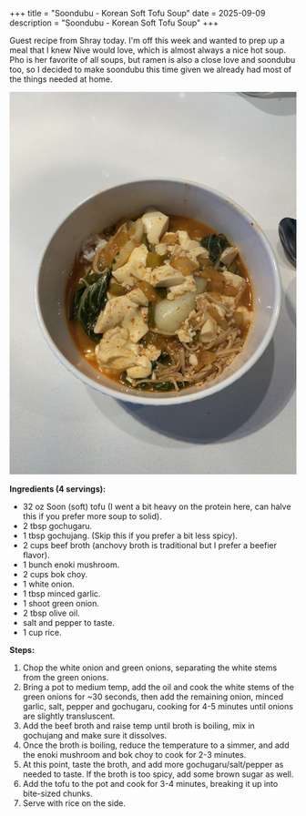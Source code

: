+++
title = "Soondubu - Korean Soft Tofu Soup"
date = 2025-09-09
description = "Soondubu - Korean Soft Tofu Soup"
+++

Guest recipe from Shray today. I'm off this week and wanted to prep up a meal that I knew Nive would love, which is almost always a nice hot soup. Pho is her favorite of all soups, but ramen is also a close love and soondubu too, so I decided to make soondubu this time given we already had most of the things needed at home.

![dat soup](soondubu.jpeg)

**Ingredients (4 servings):**

- 32 oz Soon (soft) tofu (I went a bit heavy on the protein here, can halve this if you prefer more soup to solid).
- 2 tbsp gochugaru.
- 1 tbsp gochujang. (Skip this if you prefer a bit less spicy).
- 2 cups beef broth (anchovy broth is traditional but I prefer a beefier flavor).
- 1 bunch enoki mushroom.
- 2 cups bok choy.
- 1 white onion.
- 1 tbsp minced garlic.
- 1 shoot green onion.
- 2 tbsp olive oil.
- salt and pepper to taste.
- 1 cup rice.

**Steps:**

1. Chop the white onion and green onions, separating the white stems from the green onions.
2. Bring a pot to medium temp, add the oil and cook the white stems of the green onions for ~30 seconds, then add the remaining onion, minced garlic, salt, pepper and gochugaru, cooking for 4-5 minutes until onions are slightly transluscent.
3. Add the beef broth and raise temp until broth is boiling, mix in gochujang and make sure it dissolves.
4. Once the broth is boiling, reduce the temperature to a simmer, and add the enoki mushroom and bok choy to cook for 2-3 minutes.
5. At this point, taste the broth, and add more gochugaru/salt/pepper as needed to taste. If the broth is too spicy, add some brown sugar as well.
6. Add the tofu to the pot and cook for 3-4 minutes, breaking it up into bite-sized chunks.
7. Serve with rice on the side.
